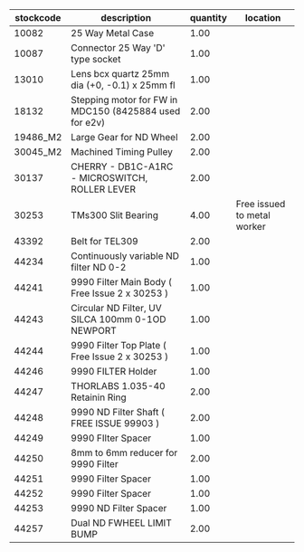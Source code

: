 |stockcode|description|quantity|location|
|---------|-----------|--------|--------|
|10082|25 Way Metal Case|1.00||
|10087|Connector 25 Way 'D' type socket|1.00||
|13010|Lens bcx quartz 25mm dia (+0, -0.1) x 25mm fl|1.00||
|18132|Stepping motor for FW in MDC150  (8425884 used for e2v)|2.00||
|19486_M2|Large Gear for ND Wheel|2.00||
|30045_M2|Machined Timing Pulley|2.00||
|30137|CHERRY - DB1C-A1RC - MICROSWITCH, ROLLER LEVER|2.00||
|30253|TMs300 Slit Bearing|4.00|Free issued to metal worker|
|43392|Belt for TEL309|2.00||
|44234|Continuously variable ND filter ND 0-2|1.00||
|44241|9990 Filter Main Body  ( Free Issue 2 x 30253 )|1.00||
|44243|Circular  ND Filter, UV SILCA 100mm 0-1OD NEWPORT|1.00||
|44244|9990 Filter Top Plate ( Free Issue 2 x 30253 )|1.00||
|44246|9990 FILTER Holder|1.00||
|44247|THORLABS 1.035-40 Retainin Ring|2.00||
|44248|9990 ND Filter Shaft ( FREE ISSUE 99903 )|2.00||
|44249|9990 FIlter Spacer|1.00||
|44250|8mm to 6mm reducer for 9990 Filter|2.00||
|44251|9990 Filter Spacer|1.00||
|44252|9990 Filter Spacer|1.00||
|44253|9990 ND Filter Spacer|1.00||
|44257|Dual ND  FWHEEL LIMIT BUMP|2.00||
